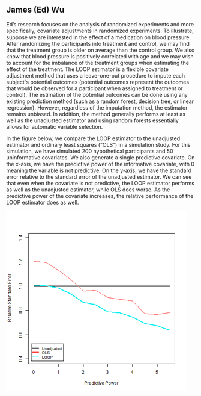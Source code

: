 ## James (Ed) Wu

Ed’s research focuses on the analysis of randomized experiments and more specifically, covariate adjustments in randomized experiments. To illustrate, suppose we are interested in the effect of a medication on blood pressure. After randomizing the participants into treatment and control, we may find that the treatment group is older on average than the control group. We also know that blood pressure is positively correlated with age and we may wish to account for the imbalance of the treatment groups when estimating the effect of the treatment. The LOOP estimator is a flexible covariate adjustment method that uses a leave-one-out procedure to impute each subject's potential outcomes (potential outcomes represent the outcomes that would be observed for a participant when assigned to treatment or control). The estimation of the potential outcomes can be done using any existing prediction method (such as a random forest, decision tree, or linear regression). However, regardless of the imputation method, the estimator remains unbiased. In addition, the method generally performs at least as well as the unadjusted estimator and using random forests essentially allows for automatic variable selection.

In the figure below, we compare the LOOP estimator to the unadjusted estimator and ordinary least squares (“OLS”) in a simulation study. For this simulation, we have simulated 200 hypothetical participants and 50 uninformative covariates. We also generate a single predictive covariate. On the x-axis, we have the predictive power of the informative covariate, with 0 meaning the variable is not predictive. On the y-axis, we have the standard error relative to the standard error of the unadjusted estimator. We can see that even when the covariate is not predictive, the LOOP estimator performs as well as the unadjusted estimator, while OLS does worse. As the predictive power of the covariate increases, the relative performance of the LOOP estimator does as well.

![LOOP vs OLS](wu.png)
